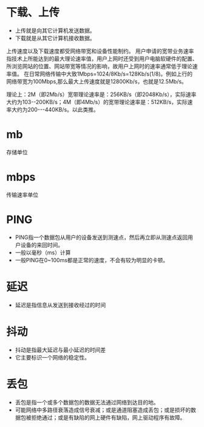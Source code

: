 # 下载、上传

* 上传就是向其它计算机发送数据。
* 下载就是从其它计算机接收数据。

上传速度以及下载速度都受网络带宽和设备性能制约。 用户申请的宽带业务速率指技术上所能达到的最大理论速率值，用户上网时还受到用户电脑软硬件的配置、所浏览网站的位置、网站带宽等情况的影响，故用户上网时的速率通常低于理论速率值。 在日常网络传输中大致1Mbps=1024/8Kb/s=128Kb/s(1/8)。例如上行的网络带宽为100Mbps,那么最大上传速度就是12800Kb/s，也就是12.5Mb/s。

理论上：2M（即2Mb/s）宽带理论速率是：256KB/s（即2048Kb/s），实际速率大约为103--200KB/s；4M（即4Mb/s）的宽带理论速率是：512KB/s，实际速率大约为200---440KB/s。以此类推。

# mb

存储单位

# mbps

传输速率单位

# PING

* PING指一个数据包从用户的设备发送到测速点，然后再立即从测速点返回用户设备的来回时间。
* 一般以毫秒（ms）计算
* 一般PING在0~100ms都是正常的速度，不会有较为明显的卡顿。

# 延迟

* 延迟是指信息从发送到接收经过的时间

# 抖动

* 抖动是指最大延迟与最小延迟的时间差
* 它主要标识一个网络的稳定性。

# 丢包

* 丢包是指一个或多个数据包的数据无法通过网络到达目的地。
* 可能网络中多路径衰落造成信号衰减；或是通道阻塞造成丢包；或是损坏的数据包被拒绝通过；或是有缺陷的网上硬件有缺陷，网上驱动程序有故障。